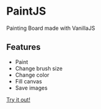 # PaintJS

Painting Board made with VanillaJS

## Features

- Paint
- Change brush size
- Change color
- Fill canvas
- Save images

[Try it out!](https://mingeonho1.github.io/paintjs/)
